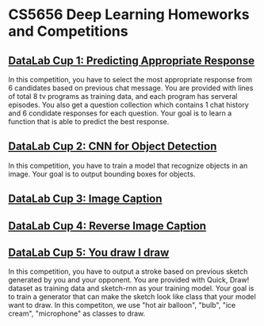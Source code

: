 # CS5656 Deep Learning Homeworks and Competitions

## [DataLab Cup 1: Predicting Appropriate Response](https://nthu-datalab.github.io/ml/competitions/01_Response_Selection/01_Response_Selection.html)
In this competition, you have to select the most appropriate response from 6 candidates based on previous chat message. You are provided with lines of total 8 tv programs as training data, and each program has serveral episodes. You also get a question collection which contains 1 chat history and 6 condidate responses for each question. Your goal is to learn a function that is able to predict the best response.

## [DataLab Cup 2: CNN for Object Detection](https://nthu-datalab.github.io/ml/competitions/02_Object_Detection/02_Object_Detection.html)
In this competition, you have to train a model that recognize objects in an image. Your goal is to output bounding boxes for objects.

## [DataLab Cup 3: Image Caption](https://nthu-datalab.github.io/ml/competitions/03_Image-Caption/03_Image-Caption.html)

## [DataLab Cup 4: Reverse Image Caption](https://nthu-datalab.github.io/ml/competitions/04_Reverse-Image-Caption/04_Reverse_Image_Caption.html)

## [DataLab Cup 5: You draw I draw](https://nthu-datalab.github.io/ml/competitions/05_Deep_Reinforcement_Learning_2018/05_You-Draw-I-Draw.html)

In this competition, you have to output a stroke based on previous sketch generated by you and your opponent. You are provided with Quick, Draw! dataset as training data and sketch-rnn as your training model. Your goal is to train a generator that can make the sketch look like class that your model want to draw. In this competiton, we use "hot air balloon", "bulb", "ice cream", "microphone" as classes to draw.